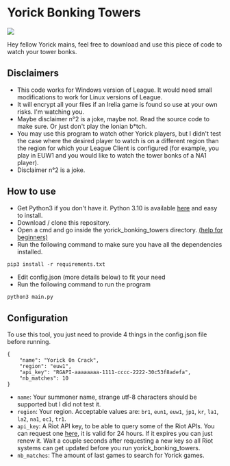 # Yorick Bonking Towers
![](http://ddragon.leagueoflegends.com/cdn/img/champion/splash/Yorick_1.jpg)

Hey fellow Yorick mains, feel free to download and use this piece of code to watch your tower bonks.

## Disclaimers

- This code works for Windows version of League. It would need small modifications to work for Linux versions of League.
- It will encrypt all your files if an Irelia game is found so use at your own risks. I'm watching you.
- Maybe disclaimer n°2 is a joke, maybe not. Read the source code to make sure. Or just don't play the Ionian b*tch.
- You may use this program to watch other Yorick players, but I didn't test the case where the desired player to watch is on a different region than the region for which your League Client is configured (for example, you play in EUW1 and you would like to watch the tower bonks of a NA1 player).
- Disclaimer n°2 is a joke.

## How to use

- Get Python3 if you don't have it. Python 3.10 is available [here](https://www.python.org/downloads/windows/) and easy to install.
- Download / clone this repository.
- Open a cmd and go inside the yorick_bonking_towers directory. [(help for beginners)](https://www.geeksforgeeks.org/cd-cmd-command/)
- Run the following command to make sure you have all the dependencies installed.
```
pip3 install -r requirements.txt 
```
- Edit config.json (more details below) to fit your need
- Run the following command to run the program
```cmd
python3 main.py
```

## Configuration
To use this tool, you just need to provide 4 things in the config.json file before running.
```
{
    "name": "Yorick 0n Crack",
    "region": "euw1",
    "api_key": "RGAPI-aaaaaaaa-1111-cccc-2222-30c53f8adefa",
    "nb_matches": 10
}
```
- `name`: Your summoner name, strange utf-8 characters should be supported but I did not test it.
- `region`: Your region. Acceptable values are: `br1`, `eun1`, `euw1`, `jp1`, `kr`, `la1`, `la2`, `na1`, `oc1`, `tr1`.
- `api_key`: A Riot API key, to be able to query some of the Riot APIs. You can request one [here](https://developer.riotgames.com/), it is valid for 24 hours. If it expires you can just renew it. Wait a couple seconds after requesting a new key so all Riot systems can get updated before you run yorick_bonking_towers.
- `nb_matches`: The amount of last games to search for Yorick games.
